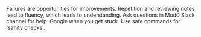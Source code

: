 Failures are opportunities for improvements.
Repetition and reviewing notes lead to fluency, which leads to understanding.
Ask questions in Mod0 Slack channel for help.
Google when you get stuck.
Use safe commands for 'sanity checks'.
